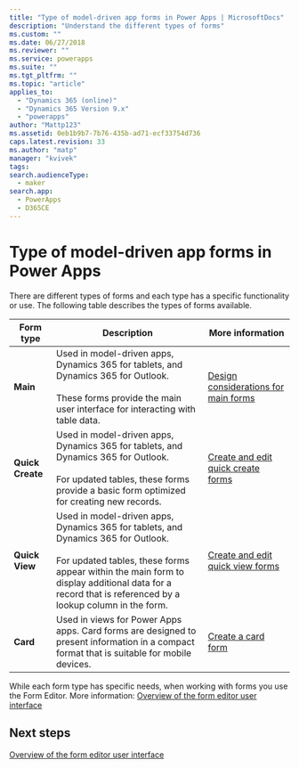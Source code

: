 ```yaml
---
title: "Type of model-driven app forms in Power Apps | MicrosoftDocs"
description: "Understand the different types of forms"
ms.custom: ""
ms.date: 06/27/2018
ms.reviewer: ""
ms.service: powerapps
ms.suite: ""
ms.tgt_pltfrm: ""
ms.topic: "article"
applies_to: 
  - "Dynamics 365 (online)"
  - "Dynamics 365 Version 9.x"
  - "powerapps"
author: "Mattp123"
ms.assetid: 0eb1b9b7-7b76-435b-ad71-ecf33754d736
caps.latest.revision: 33
ms.author: "matp"
manager: "kvivek"
tags: 
search.audienceType: 
  - maker
search.app: 
  - PowerApps
  - D365CE
---
```

# Type of model-driven app forms in Power Apps

 There are different types of forms and each type has a specific functionality or use. The following table describes the types of forms available.  
  
|Form type|Description|More information|  
|---------------|-----------------|-----------------|  
|**Main**|Used in model-driven apps, Dynamics 365 for tablets, and Dynamics 365 for Outlook.<br /><br /> These forms provide the main user interface for interacting with table data.|[Design considerations for main forms](design-considerations-main-forms.md)|    
|**Quick Create**|Used in model-driven apps, Dynamics 365 for tablets, and Dynamics 365 for Outlook.<br /><br /> For updated tables, these forms provide a basic form optimized for creating new records.|[Create and edit quick create forms](create-edit-quick-view-forms.md) |  
|**Quick View**|Used in model-driven apps, Dynamics 365 for tablets, and Dynamics 365 for Outlook.<br /><br /> For updated tables, these forms appear within the main form to display additional data for a record that is referenced by a lookup column in the form.|[Create and edit quick view forms](create-edit-quick-view-forms.md)|  
|**Card** | Used in views for Power Apps apps. Card forms are designed to present information in a compact format that is suitable for mobile devices. | [Create a card form](create-card-forms.md) |

While each form type has specific needs, when working with forms you use the Form Editor. More information: [Overview of the form editor user interface](form-editor-user-interface-legacy.md)


## Next steps

[Overview of the form editor user interface](form-editor-user-interface-legacy.md)

